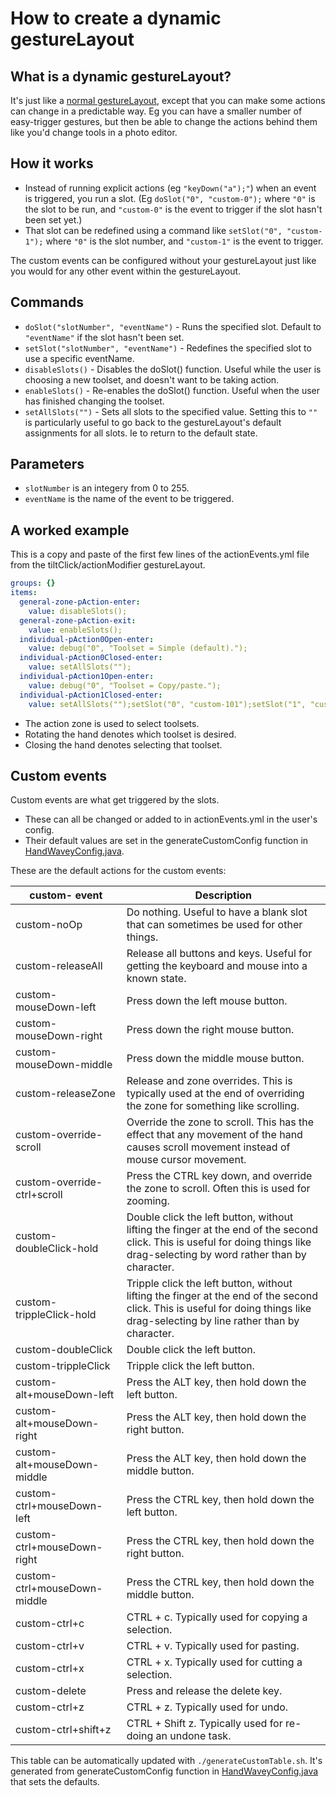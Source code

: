 # How to create a dynamic gestureLayout

## What is a dynamic gestureLayout?

It's just like a [normal gestureLayout](createAGestureLayout.md), except that you can make some actions can change in a predictable way. Eg you can have a smaller number of easy-trigger gestures, but then be able to change the actions behind them like you'd change tools in a photo editor.

## How it works

* Instead of running explicit actions (eg `"keyDown("a");"`) when an event is triggered, you run a slot. (Eg `doSlot("0", "custom-0");` where `"0"` is the slot to be run, and `"custom-0"` is the event to trigger if the slot hasn't been set yet.)
* That slot can be redefined using a command like `setSlot("0", "custom-1");` where `"0"` is the slot number, and `"custom-1"` is the event to trigger.

The custom events can be configured without your gestureLayout just like you would for any other event within the gestureLayout.

## Commands

* `doSlot("slotNumber", "eventName")` - Runs the specified slot. Default to `"eventName"` if the slot hasn't been set.
* `setSlot("slotNumber", "eventName")` - Redefines the specified slot to use a specific eventName.
* `disableSlots()` - Disables the doSlot() function. Useful while the user is choosing a new toolset, and doesn't want to be taking action.
* `enableSlots()` - Re-enables the doSlot() function. Useful when the user has finished changing the toolset.
* `setAllSlots("")` - Sets all slots to the specified value. Setting this to `""` is particularly useful to go back to the gestureLayout's default assignments for all slots. Ie to return to the default state.

## Parameters

* `slotNumber` is an integery from 0 to 255.
* `eventName` is the name of the event to be triggered.

## A worked example

This is a copy and paste of the first few lines of the actionEvents.yml file from the tiltClick/actionModifier gestureLayout.

```yaml
groups: {}
items:
  general-zone-pAction-enter:
    value: disableSlots();
  general-zone-pAction-exit:
    value: enableSlots();
  individual-pAction0Open-enter:
    value: debug("0", "Toolset = Simple (default).");
  individual-pAction0Closed-enter:
    value: setAllSlots("");
  individual-pAction1Open-enter:
    value: debug("0", "Toolset = Copy/paste.");
  individual-pAction1Closed-enter:
    value: setAllSlots("");setSlot("0", "custom-101");setSlot("1", "custom-12");setSlot("3", "custom-11");
```

* The action zone is used to select toolsets.
* Rotating the hand denotes which toolset is desired.
* Closing the hand denotes selecting that toolset.

## Custom events

Custom events are what get triggered by the slots.

* These can all be changed or added to in actionEvents.yml in the user's config.
* Their default values are set in the generateCustomConfig function in [HandWaveyConfig.java](https://github.com/ksandom/handWavey/blob/main/src/main/java/handWavey/HandWaveyConfig.java).

These are the default actions for the custom events:

<!-- BEGIN custom- table. -->
| custom- event | Description |
| --- | --- |
| custom-noOp | Do nothing. Useful to have a blank slot that can sometimes be used for other things. |
| custom-releaseAll | Release all buttons and keys. Useful for getting the keyboard and mouse into a known state. |
| custom-mouseDown-left | Press down the left mouse button. |
| custom-mouseDown-right | Press down the right mouse button. |
| custom-mouseDown-middle | Press down the middle mouse button. |
| custom-releaseZone | Release and zone overrides. This is typically used at the end of overriding the zone for something like scrolling. |
| custom-override-scroll | Override the zone to scroll. This has the effect that any movement of the hand causes scroll movement instead of mouse cursor movement. |
| custom-override-ctrl+scroll | Press the CTRL key down, and override the zone to scroll. Often this is used for zooming. |
| custom-doubleClick-hold | Double click the left button, without lifting the finger at the end of the second click. This is useful for doing things like drag-selecting by word rather than by character. |
| custom-trippleClick-hold | Tripple click the left button, without lifting the finger at the end of the second click. This is useful for doing things like drag-selecting by line rather than by character. |
| custom-doubleClick | Double click the left button. |
| custom-trippleClick | Tripple click the left button. |
| custom-alt+mouseDown-left | Press the ALT key, then hold down the left button. |
| custom-alt+mouseDown-right | Press the ALT key, then hold down the right button. |
| custom-alt+mouseDown-middle | Press the ALT key, then hold down the middle button. |
| custom-ctrl+mouseDown-left | Press the CTRL key, then hold down the left button. |
| custom-ctrl+mouseDown-right | Press the CTRL key, then hold down the right button. |
| custom-ctrl+mouseDown-middle | Press the CTRL key, then hold down the middle button. |
| custom-ctrl+c | CTRL + c. Typically used for copying a selection. |
| custom-ctrl+v | CTRL + v. Typically used for pasting. |
| custom-ctrl+x | CTRL + x. Typically used for cutting a selection. |
| custom-delete | Press and release the delete key. |
| custom-ctrl+z | CTRL + z. Typically used for undo. |
| custom-ctrl+shift+z | CTRL + Shift z. Typically used for re-doing an undone task. |
<!-- END custom- table. -->

This table can be automatically updated with `./generateCustomTable.sh`. It's generated from  generateCustomConfig function in [HandWaveyConfig.java](https://github.com/ksandom/handWavey/blob/main/src/main/java/handWavey/HandWaveyConfig.java#L576) that sets the defaults.
